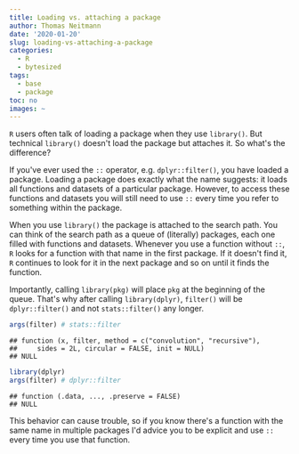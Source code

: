 ```yaml
---
title: Loading vs. attaching a package
author: Thomas Neitmann
date: '2020-01-20'
slug: loading-vs-attaching-a-package
categories:
  - R
  - bytesized
tags:
  - base
  - package
toc: no
images: ~
---
```


`R` users often talk of loading a package when they use `library()`. But technical `library()` doesn't load the package but attaches it. So what's the difference?

If you've ever used the `::` operator, e.g. `dplyr::filter()`, you have loaded a package. Loading a package does exactly what the name suggests: it loads all functions and datasets of a particular package. However, to access these functions and datasets you will still need to use `::` every time you refer to something within the package.

When you use `library()` the package is attached to the search path. You can think of the search path as a queue of (literally) packages, each one filled with functions and datasets. Whenever you use a function without `::`, `R` looks for a function with that name in the first package. If it doesn't find it, `R` continues to look for it in the next package and so on until it finds the function.

Importantly, calling `library(pkg)` will place `pkg` at the beginning of the queue. That's why after calling `library(dplyr)`, `filter()` will be `dplyr::filter()` and not `stats::filter()` any longer.


```r
args(filter) # stats::filter
```

```
## function (x, filter, method = c("convolution", "recursive"), 
##     sides = 2L, circular = FALSE, init = NULL) 
## NULL
```

```r
library(dplyr)
args(filter) # dplyr::filter
```

```
## function (.data, ..., .preserve = FALSE) 
## NULL
```

This behavior can cause trouble, so if you know there's a function with the same name in multiple packages I'd advice you to be explicit and use `::` every time you use that function.

